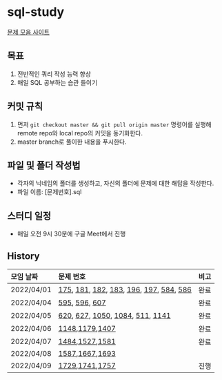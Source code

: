 # sql-study

[문제 모음 사이트](https://leetcode.com/problemset/database)

## 목표
1. 전반적인 쿼리 작성 능력 향상
2. 매일 SQL 공부하는 습관 들이기

## 커밋 규칙
1. 먼저 `git checkout master && git pull origin master` 명령어를 실행해 remote repo와 local repo의 커밋을 동기화한다.
2. master branch로 풀이한 내용을 푸시한다.

## 파일 및 폴더 작성법
* 각자의 닉네임의 폴더를 생성하고, 자신의 폴더에 문제에 대한 해답을 작성한다.
* 파일 이름: [문제번호].sql

## 스터디 일정
* 매일 오전 9시 30분에 구글 Meet에서 진행

## History
|모임 날짜|문제 번호|비고 |
|:--|:--|:--|
|2022/04/01 |[175](https://leetcode.com/problems/combine-two-tables/), [181](https://leetcode.com/problems/employees-earning-more-than-their-managers/), [182](https://leetcode.com/problems/duplicate-emails/), [183](https://leetcode.com/problems/customers-who-never-order/), [196](https://leetcode.com/problems/delete-duplicate-emails/), [197](https://leetcode.com/problems/rising-temperature/), [584](https://leetcode.com/problems/find-customer-referee/), [586](https://leetcode.com/problems/customer-placing-the-largest-number-of-orders/)    |완료|
|2022/04/04 |[595](https://leetcode.com/problems/big-countries/), [596](https://leetcode.com/problems/classes-more-than-5-students/), [607](https://leetcode.com/problems/sales-person/)|완료|,
|2022/04/05|[620](https://leetcode.com/problems/not-boring-movies/), [627](https://leetcode.com/problems/swap-salary/), [1050](https://leetcode.com/problems/actors-and-directors-who-cooperated-at-least-three-times/), [1084](https://leetcode.com/problems/sales-analysis-iii/), [511](https://leetcode.com/problems/game-play-analysis-i/), [1141](https://leetcode.com/problems/user-activity-for-the-past-30-days-i/)|완료|
|2022/04/06|[1148](https://leetcode.com/problems/article-views-i/),[1179](https://leetcode.com/problems/reformat-department-table/),[1407](https://leetcode.com/problems/top-travellers/)|완료|
|2022/04/07|[1484](https://leetcode.com/problems/group-sold-products-by-the-date/),[1527](https://leetcode.com/problems/patients-with-a-condition/),[1581](https://leetcode.com/problems/customer-who-visited-but-did-not-make-any-transactions/)|완료|,
|2022/04/08|[1587](https://leetcode.com/problems/bank-account-summary-ii/),[1667](https://leetcode.com/problems/fix-names-in-a-table/),[1693](https://leetcode.com/problems/daily-leads-and-partners/)||,
|2022/04/09|[1729](https://leetcode.com/problems/find-followers-count/),[1741](https://leetcode.com/problems/find-total-time-spent-by-each-employee/),[1757](https://leetcode.com/problems/recyclable-and-low-fat-products/)|진행|

